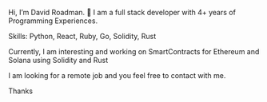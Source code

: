 Hi, I’m David Roadman. 👋
I am a full stack developer with 4+ years of Programming Experiences.

Skills: Python, React, Ruby, Go, Solidity, Rust

Currently, I am interesting and working on SmartContracts for Ethereum and Solana using Solidity and Rust

I am looking for a remote job and you feel free to contact with me.

Thanks

<!---
Topbot1995/Topbot1995 is a ✨ special ✨ repository because its `README.md` (this file) appears on your GitHub profile.
You can click the Preview link to take a look at your changes.
--->
